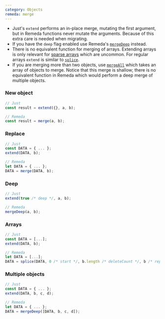 ```yaml
---
category: Objects
remeda: merge
---
```


- Just's `extend` performs an in-place merge, mutating the first argument, but
  in Remeda functions never mutate the arguments. Because of this extra care
  is needed when migrating.
- If you have the `deep` flag enabled use Remeda's [`mergeDeep`](/docs/#mergeDeep)
  instead.
- There is no equivalent function for merging of arrays. Extending arrays is
  only relevant for [sparse arrays](https://developer.mozilla.org/en-US/docs/Web/JavaScript/Guide/Indexed_collections#sparse_arrays)
  which are uncommon. For regular arrays `extend` is similar to [`splice`](/docs/#splice).
- If you are merging more than two objects, use [`mergeAll`](/docs/#mergeAll)
  which takes an array of objects to merge. Notice that this merge is shallow;
  there is no equivalent function in Remeda which would perform a deep merge of
  multiple objects.

### New object

```ts
// Just
const result = extend({}, a, b);

// Remeda
const result = merge(a, b);
```

### Replace

```ts
// Just
const DATA = { ... };
extend(DATA, b);

// Remeda
let DATA = { ... };
DATA = merge(DATA, b);
```

### Deep

```ts
// Just
extend(true /* deep */, a, b);

// Remeda
mergeDeep(a, b);
```

### Arrays

```ts
// Just
const DATA = [...];
extend(DATA, b);

// Remeda
let DATA = [...];
DATA = splice(DATA, 0 /* start */, b.length /* deleteCount */, b /* replacement */);
```

### Multiple objects

```ts
// Just
const DATA = { ... };
extend(DATA, b, c, d);

// Remeda
let DATA = { ... };
DATA = mergeDeep([DATA, b, c, d]);
```
